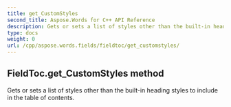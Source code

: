 ```yaml
---
title: get_CustomStyles
second_title: Aspose.Words for C++ API Reference
description: Gets or sets a list of styles other than the built-in heading styles to include in the table of contents. 
type: docs
weight: 0
url: /cpp/aspose.words.fields/fieldtoc/get_customstyles/
---
```

## FieldToc.get_CustomStyles method


Gets or sets a list of styles other than the built-in heading styles to include in the table of contents. 

